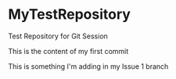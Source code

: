 # MyTestRepository
Test Repository for Git Session

This is the content of my first commit

This is something I'm adding in my Issue 1 branch